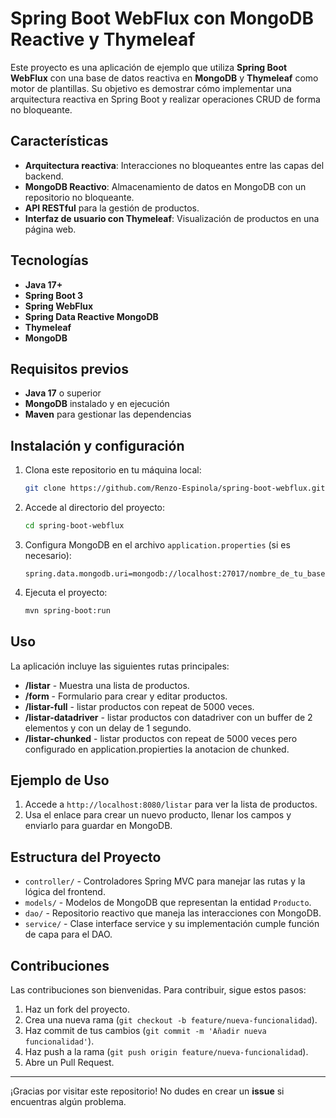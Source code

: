 # Spring Boot WebFlux con MongoDB Reactive y Thymeleaf

Este proyecto es una aplicación de ejemplo que utiliza **Spring Boot WebFlux** con una base de datos reactiva en **MongoDB** y **Thymeleaf** como motor de plantillas. Su objetivo es demostrar cómo implementar una arquitectura reactiva en Spring Boot y realizar operaciones CRUD de forma no bloqueante.

## Características

- **Arquitectura reactiva**: Interacciones no bloqueantes entre las capas del backend.
- **MongoDB Reactivo**: Almacenamiento de datos en MongoDB con un repositorio no bloqueante.
- **API RESTful** para la gestión de productos.
- **Interfaz de usuario con Thymeleaf**: Visualización de productos en una página web.

## Tecnologías

- **Java 17+**
- **Spring Boot 3**
- **Spring WebFlux**
- **Spring Data Reactive MongoDB**
- **Thymeleaf**
- **MongoDB**

## Requisitos previos

- **Java 17** o superior
- **MongoDB** instalado y en ejecución
- **Maven** para gestionar las dependencias

## Instalación y configuración

1. Clona este repositorio en tu máquina local:
    ```bash
    git clone https://github.com/Renzo-Espinola/spring-boot-webflux.git
    ```
2. Accede al directorio del proyecto:
    ```bash
    cd spring-boot-webflux
    ```
3. Configura MongoDB en el archivo `application.properties` (si es necesario):
    ```properties
    spring.data.mongodb.uri=mongodb://localhost:27017/nombre_de_tu_base
    ```

4. Ejecuta el proyecto:
    ```bash
    mvn spring-boot:run
    ```

## Uso

La aplicación incluye las siguientes rutas principales:

- **/listar** - Muestra una lista de productos.
- **/form** - Formulario para crear y editar productos.
- **/listar-full** - listar productos con repeat de 5000 veces.
- **/listar-datadriver** - listar productos con datadriver con un buffer de 2 elementos y con un delay de 1 segundo.
- **/listar-chunked** -  listar productos con repeat de 5000 veces pero configurado en application.propierties la anotacion de chunked.

## Ejemplo de Uso

1. Accede a `http://localhost:8080/listar` para ver la lista de productos.
2. Usa el enlace para crear un nuevo producto, llenar los campos y enviarlo para guardar en MongoDB.

## Estructura del Proyecto

- `controller/` - Controladores Spring MVC para manejar las rutas y la lógica del frontend.
- `models/` - Modelos de MongoDB que representan la entidad `Producto`.
- `dao/` - Repositorio reactivo que maneja las interacciones con MongoDB.
- `service/` - Clase interface service y su implementación cumple función de capa para el DAO.

## Contribuciones

Las contribuciones son bienvenidas. Para contribuir, sigue estos pasos:

1. Haz un fork del proyecto.
2. Crea una nueva rama (`git checkout -b feature/nueva-funcionalidad`).
3. Haz commit de tus cambios (`git commit -m 'Añadir nueva funcionalidad'`).
4. Haz push a la rama (`git push origin feature/nueva-funcionalidad`).
5. Abre un Pull Request.

---

¡Gracias por visitar este repositorio! No dudes en crear un **issue** si encuentras algún problema.

